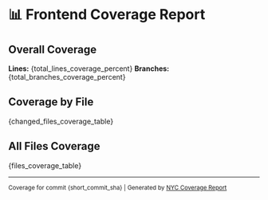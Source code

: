 # 📊 Frontend Coverage Report

## Overall Coverage

**Lines:** {total_lines_coverage_percent}
**Branches:** {total_branches_coverage_percent}

## Coverage by File

{changed_files_coverage_table}

## All Files Coverage

{files_coverage_table}

---

<sub>Coverage for commit {short_commit_sha} | Generated by [NYC Coverage Report](https://github.com/sidx1024/report-nyc-coverage-github-action)</sub>
